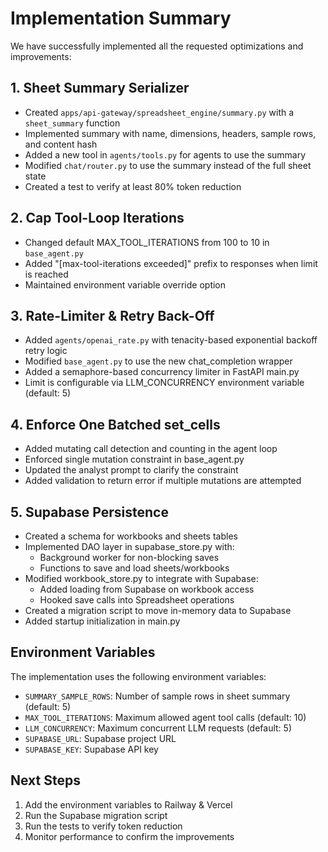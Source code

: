 # Implementation Summary

We have successfully implemented all the requested optimizations and improvements:

## 1. Sheet Summary Serializer

- Created `apps/api-gateway/spreadsheet_engine/summary.py` with a `sheet_summary` function
- Implemented summary with name, dimensions, headers, sample rows, and content hash
- Added a new tool in `agents/tools.py` for agents to use the summary
- Modified `chat/router.py` to use the summary instead of the full sheet state
- Created a test to verify at least 80% token reduction

## 2. Cap Tool-Loop Iterations

- Changed default MAX_TOOL_ITERATIONS from 100 to 10 in `base_agent.py`
- Added "[max-tool-iterations exceeded]" prefix to responses when limit is reached
- Maintained environment variable override option

## 3. Rate-Limiter & Retry Back-Off

- Added `agents/openai_rate.py` with tenacity-based exponential backoff retry logic
- Modified `base_agent.py` to use the new chat_completion wrapper
- Added a semaphore-based concurrency limiter in FastAPI main.py
- Limit is configurable via LLM_CONCURRENCY environment variable (default: 5)

## 4. Enforce One Batched set_cells

- Added mutating call detection and counting in the agent loop
- Enforced single mutation constraint in base_agent.py
- Updated the analyst prompt to clarify the constraint
- Added validation to return error if multiple mutations are attempted

## 5. Supabase Persistence

- Created a schema for workbooks and sheets tables
- Implemented DAO layer in supabase_store.py with:
  - Background worker for non-blocking saves
  - Functions to save and load sheets/workbooks
- Modified workbook_store.py to integrate with Supabase:
  - Added loading from Supabase on workbook access
  - Hooked save calls into Spreadsheet operations
- Created a migration script to move in-memory data to Supabase
- Added startup initialization in main.py

## Environment Variables

The implementation uses the following environment variables:
- `SUMMARY_SAMPLE_ROWS`: Number of sample rows in sheet summary (default: 5)
- `MAX_TOOL_ITERATIONS`: Maximum allowed agent tool calls (default: 10)
- `LLM_CONCURRENCY`: Maximum concurrent LLM requests (default: 5)
- `SUPABASE_URL`: Supabase project URL
- `SUPABASE_KEY`: Supabase API key

## Next Steps

1. Add the environment variables to Railway & Vercel
2. Run the Supabase migration script
3. Run the tests to verify token reduction
4. Monitor performance to confirm the improvements 
